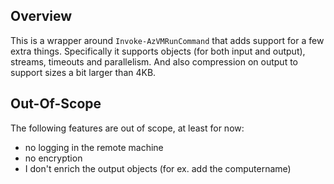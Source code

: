 

## Overview

This is a wrapper around `Invoke-AzVMRunCommand` that adds support for a few extra things.
Specifically it supports objects (for both input and output), streams, timeouts and parallelism.
And also compression on output to support sizes a bit larger than 4KB.


## Out-Of-Scope

The following features are out of scope, at least for now:

- no logging in the remote machine
- no encryption
- I don't enrich the output objects (for ex. add the computername)
